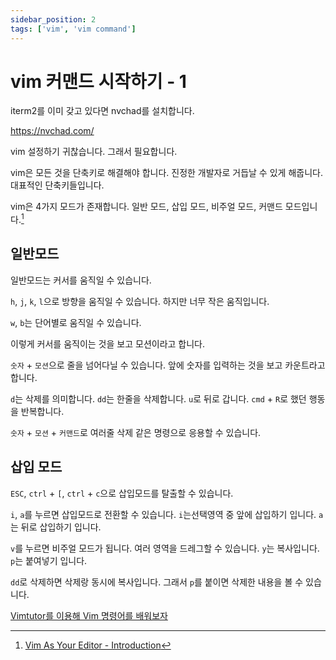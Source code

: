 ```yaml
---
sidebar_position: 2
tags: ['vim', 'vim command']
---
```


# vim 커맨드 시작하기 - 1

iterm2를 이미 갖고 있다면 nvchad를 설치합니다.

https://nvchad.com/

vim 설정하기 귀찮습니다. 그래서 필요합니다.

vim은 모든 것을 단축키로 해결해야 합니다. 진정한 개발자로 거듭날 수 있게 해줍니다. 대표적인 단축키들입니다.

vim은 4가지 모드가 존재합니다. 일반 모드, 삽입 모드, 비주얼 모드, 커맨드 모드입니다.[^1]

## 일반모드

일반모드는 커서를 움직일 수 있습니다.

`h`, `j`, `k`, `l`으로 방향을 움직일 수 있습니다. 하지만 너무 작은 움직입니다.

`w`, `b`는 단어별로 움직일 수 있습니다.

이렇게 커서를 움직이는 것을 보고 모션이라고 합니다.

`숫자` + `모션`으로 줄을 넘어다닐 수 있습니다. 앞에 숫자를 입력하는 것을 보고 카운트라고 합니다.

`d`는 삭제를 의미합니다. `dd`는 한줄을 삭제합니다. `u`로 뒤로 갑니다. `cmd` + `R`로 했던 행동을 반복합니다.

`숫자` + `모션` + `커맨드`로 여러줄 삭제 같은 명령으로 응용할 수 있습니다.

## 삽입 모드

`ESC`, `ctrl` + `[`, `ctrl` + `c`으로 삽입모드를 탈출할 수 있습니다.

`i`, `a`를 누르면 삽입모드로 전환할 수 있습니다. `i`는선택영역 중 앞에 삽입하기 입니다. `a`는 뒤로 삽입하기 입니다.

`v`를 누르면 비주얼 모드가 됩니다. 여러 영역을 드레그할 수 있습니다. `y`는 복사입니다. `p`는 붙여넣기 입니다.

`dd`로 삭제하면 삭제랑 동시에 복사입니다. 그래서 `p`를 붙이면 삭제한 내용을 볼 수 있습니다.

[^1]: [Vim As Your Editor - Introduction](https://www.youtube.com/watch?v=X6AR2RMB5tE)

[Vimtutor를 이용해 Vim 명령어를 배워보자](https://yozm.wishket.com/magazine/detail/2238/)
